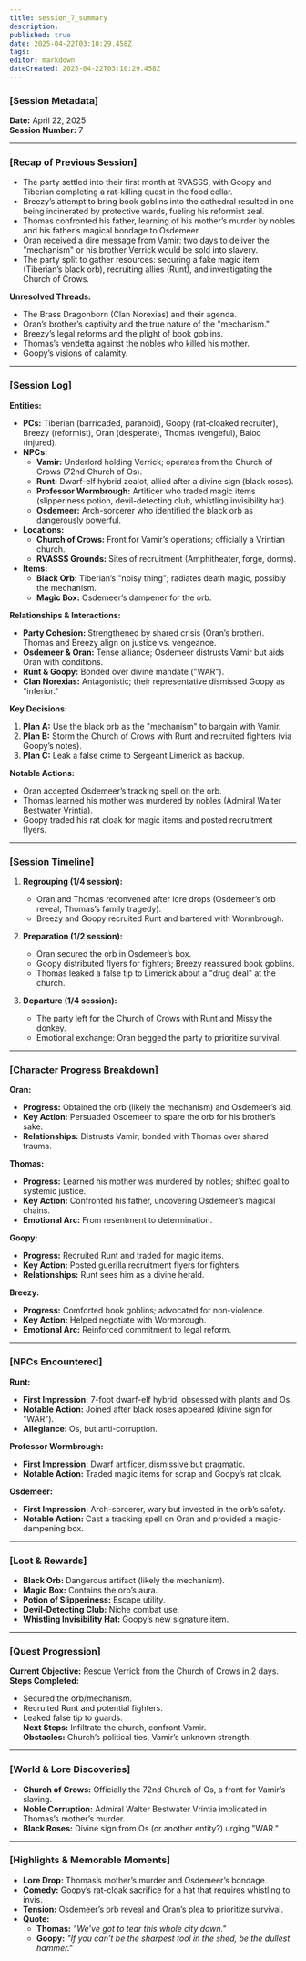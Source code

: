 ```yaml
---
title: session_7_summary
description: 
published: true
date: 2025-04-22T03:10:29.458Z
tags: 
editor: markdown
dateCreated: 2025-04-22T03:10:29.458Z
---
```


### **[Session Metadata]**  
**Date:** April 22, 2025  
**Session Number:** 7  

---

### **[Recap of Previous Session]**  
- The party settled into their first month at RVASSS, with Goopy and Tiberian completing a rat-killing quest in the food cellar.  
- Breezy’s attempt to bring book goblins into the cathedral resulted in one being incinerated by protective wards, fueling his reformist zeal.  
- Thomas confronted his father, learning of his mother’s murder by nobles and his father’s magical bondage to Osdemeer.  
- Oran received a dire message from Vamir: two days to deliver the "mechanism" or his brother Verrick would be sold into slavery.  
- The party split to gather resources: securing a fake magic item (Tiberian’s black orb), recruiting allies (Runt), and investigating the Church of Crows.  

**Unresolved Threads:**  
- The Brass Dragonborn (Clan Norexias) and their agenda.  
- Oran’s brother’s captivity and the true nature of the "mechanism."  
- Breezy’s legal reforms and the plight of book goblins.  
- Thomas’s vendetta against the nobles who killed his mother.  
- Goopy’s visions of calamity.  

---

### **[Session Log]**  
**Entities:**  
- **PCs:** Tiberian (barricaded, paranoid), Goopy (rat-cloaked recruiter), Breezy (reformist), Oran (desperate), Thomas (vengeful), Baloo (injured).  
- **NPCs:**  
  - **Vamir:** Underlord holding Verrick; operates from the Church of Crows (72nd Church of Os).  
  - **Runt:** Dwarf-elf hybrid zealot, allied after a divine sign (black roses).  
  - **Professor Wormbrough:** Artificer who traded magic items (slipperiness potion, devil-detecting club, whistling invisibility hat).  
  - **Osdemeer:** Arch-sorcerer who identified the black orb as dangerously powerful.  
- **Locations:**  
  - **Church of Crows:** Front for Vamir’s operations; officially a Vrintian church.  
  - **RVASSS Grounds:** Sites of recruitment (Amphitheater, forge, dorms).  
- **Items:**  
  - **Black Orb:** Tiberian’s "noisy thing"; radiates death magic, possibly the mechanism.  
  - **Magic Box:** Osdemeer’s dampener for the orb.  

**Relationships & Interactions:**  
- **Party Cohesion:** Strengthened by shared crisis (Oran’s brother). Thomas and Breezy align on justice vs. vengeance.  
- **Osdemeer & Oran:** Tense alliance; Osdemeer distrusts Vamir but aids Oran with conditions.  
- **Runt & Goopy:** Bonded over divine mandate ("WAR").  
- **Clan Norexias:** Antagonistic; their representative dismissed Goopy as "inferior."  

**Key Decisions:**  
1. **Plan A:** Use the black orb as the "mechanism" to bargain with Vamir.  
2. **Plan B:** Storm the Church of Crows with Runt and recruited fighters (via Goopy’s notes).  
3. **Plan C:** Leak a false crime to Sergeant Limerick as backup.  

**Notable Actions:**  
- Oran accepted Osdemeer’s tracking spell on the orb.  
- Thomas learned his mother was murdered by nobles (Admiral Walter Bestwater Vrintia).  
- Goopy traded his rat cloak for magic items and posted recruitment flyers.  

---

### **[Session Timeline]**  
1. **Regrouping (1/4 session):**  
   - Oran and Thomas reconvened after lore drops (Osdemeer’s orb reveal, Thomas’s family tragedy).  
   - Breezy and Goopy recruited Runt and bartered with Wormbrough.  

2. **Preparation (1/2 session):**  
   - Oran secured the orb in Osdemeer’s box.  
   - Goopy distributed flyers for fighters; Breezy reassured book goblins.  
   - Thomas leaked a false tip to Limerick about a "drug deal" at the church.  

3. **Departure (1/4 session):**  
   - The party left for the Church of Crows with Runt and Missy the donkey.  
   - Emotional exchange: Oran begged the party to prioritize survival.  

---

### **[Character Progress Breakdown]**  
**Oran:**  
- **Progress:** Obtained the orb (likely the mechanism) and Osdemeer’s aid.  
- **Key Action:** Persuaded Osdemeer to spare the orb for his brother’s sake.  
- **Relationships:** Distrusts Vamir; bonded with Thomas over shared trauma.  

**Thomas:**  
- **Progress:** Learned his mother was murdered by nobles; shifted goal to systemic justice.  
- **Key Action:** Confronted his father, uncovering Osdemeer’s magical chains.  
- **Emotional Arc:** From resentment to determination.  

**Goopy:**  
- **Progress:** Recruited Runt and traded for magic items.  
- **Key Action:** Posted guerilla recruitment flyers for fighters.  
- **Relationships:** Runt sees him as a divine herald.  

**Breezy:**  
- **Progress:** Comforted book goblins; advocated for non-violence.  
- **Key Action:** Helped negotiate with Wormbrough.  
- **Emotional Arc:** Reinforced commitment to legal reform.  

---

### **[NPCs Encountered]**  
**Runt:**  
- **First Impression:** 7-foot dwarf-elf hybrid, obsessed with plants and Os.  
- **Notable Action:** Joined after black roses appeared (divine sign for "WAR").  
- **Allegiance:** Os, but anti-corruption.  

**Professor Wormbrough:**  
- **First Impression:** Dwarf artificer, dismissive but pragmatic.  
- **Notable Action:** Traded magic items for scrap and Goopy’s rat cloak.  

**Osdemeer:**  
- **First Impression:** Arch-sorcerer, wary but invested in the orb’s safety.  
- **Notable Action:** Cast a tracking spell on Oran and provided a magic-dampening box.  

---

### **[Loot & Rewards]**  
- **Black Orb:** Dangerous artifact (likely the mechanism).  
- **Magic Box:** Contains the orb’s aura.  
- **Potion of Slipperiness:** Escape utility.  
- **Devil-Detecting Club:** Niche combat use.  
- **Whistling Invisibility Hat:** Goopy’s new signature item.  

---

### **[Quest Progression]**  
**Current Objective:** Rescue Verrick from the Church of Crows in 2 days.  
**Steps Completed:**  
- Secured the orb/mechanism.  
- Recruited Runt and potential fighters.  
- Leaked false tip to guards.  
**Next Steps:** Infiltrate the church, confront Vamir.  
**Obstacles:** Church’s political ties, Vamir’s unknown strength.  

---

### **[World & Lore Discoveries]**  
- **Church of Crows:** Officially the 72nd Church of Os, a front for Vamir’s slaving.  
- **Noble Corruption:** Admiral Walter Bestwater Vrintia implicated in Thomas’s mother’s murder.  
- **Black Roses:** Divine sign from Os (or another entity?) urging "WAR."  

---

### **[Highlights & Memorable Moments]**  
- **Lore Drop:** Thomas’s mother’s murder and Osdemeer’s bondage.  
- **Comedy:** Goopy’s rat-cloak sacrifice for a hat that requires whistling to invis.  
- **Tension:** Osdemeer’s orb reveal and Oran’s plea to prioritize survival.  
- **Quote:**  
  - **Thomas:** *"We’ve got to tear this whole city down."*  
  - **Goopy:** *"If you can’t be the sharpest tool in the shed, be the dullest hammer."*  
